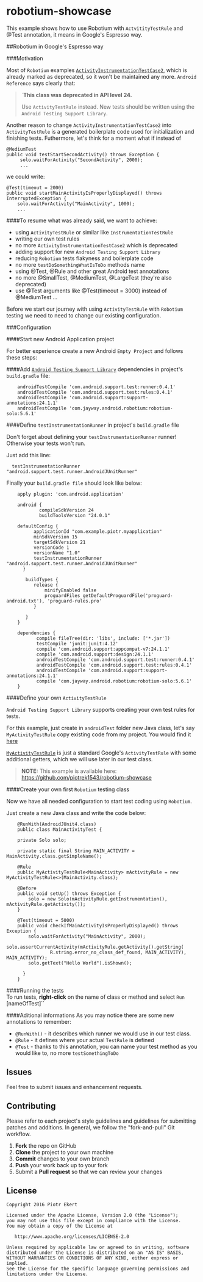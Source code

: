 # robotium-showcase

This example shows how to use Robotium with `ActvitityTestRule` and @Test annotation, it means in Google's Espresso way.

##Robotium in Google's Espresso way

###Motivation 

Most of `Robotium` examples [`ActivityInstrumentationTestCase2`]([https://developer.android.com/reference/android/test/ActivityInstrumentationTestCase2.html]), which is already marked as deprecated, so it won't be maintained any more. `Android Reference` says clearly that:

> `**This class was deprecated in API level 24.**
>
> Use `ActivityTestRule` instead. New tests should be written using the `Android Testing Support Library`.

Another reason to change `ActivityInstrumentationTestCase2` into `ActivityTestRule` is a generated boilerplate code used for initialization and finishing tests. Futhermore, let's think for a moment what if instead of 

    @MediumTest
    public void testStartSecondActivity() throws Exception {
         solo.waitForActivity("SecondActivity", 2000); 
         ...
we could write:

    @Test(timeout = 2000)
    public void startMainActivityIsProperlyDisplayed() throws InterruptedException {
        solo.waitForActivity("MainActivity", 1000);
        ...

####To resume what was already said, we want to achieve:

- using `ActivityTestRule` or similar like `InstrumentationTestRule`
- writing our own test rules
- no more `ActivityInstrumentationTestCase2` which is deprecated
- adding support for new `Android Testing Support Library`
- reducing `Robotium` tests flakyness and boilerplate code
- no more `testDoSomethingWhatIsToDo` methods name
- using @Test, @Rule and other great Android test annotations
- no more @SmallTest, @MediumTest, @LargeTest (they're also deprecated)
- use @Test arguments like @Test(timeout = 3000) instead of @MediumTest
...


Before we start our journey with using `ActivityTestRule` with `Robotium` testing we need to need to change our existing configuration. 

###Configuration

####Start new Android Application project

For better experience create a new Android `Empty Project` and follows these steps:

####Add [`Android Testing Support Library`](https://developer.android.com/tools/testing-support-library/index.html) dependencies in project's `build.gradle` file:

        androidTestCompile 'com.android.support.test:runner:0.4.1'
        androidTestCompile 'com.android.support.test:rules:0.4.1'
        androidTestCompile 'com.android.support:support-annotations:24.1.1'
        androidTestCompile 'com.jayway.android.robotium:robotium-solo:5.6.1'

####Define `testInstrumentationRunner` in project's `build.gradle` file

Don't forget about defining your `testInstrumentationRunner` runner! Otherwise your tests won't run.

Just add this line:

      testInstrumentationRunner "android.support.test.runner.AndroidJUnitRunner"

Finally your `build.gradle file` should look like below:

        apply plugin: 'com.android.application'
    
        android {
                compileSdkVersion 24
                buildToolsVersion "24.0.1"
    
        defaultConfig {
              applicationId "com.example.piotr.myapplication"
              minSdkVersion 15
              targetSdkVersion 21
              versionCode 1
              versionName "1.0"
              testInstrumentationRunner "android.support.test.runner.AndroidJUnitRunner"
          }
    
           buildTypes {
              release {
                  minifyEnabled false
                  proguardFiles getDefaultProguardFile('proguard-android.txt'), 'proguard-rules.pro'
              }
    
           }
        }
    
        dependencies {
               compile fileTree(dir: 'libs', include: ['*.jar'])
               testCompile 'junit:junit:4.12'
               compile 'com.android.support:appcompat-v7:24.1.1'
               compile 'com.android.support:design:24.1.1'
               androidTestCompile 'com.android.support.test:runner:0.4.1'
               androidTestCompile 'com.android.support.test:rules:0.4.1'
               androidTestCompile 'com.android.support:support-annotations:24.1.1'
               compile 'com.jayway.android.robotium:robotium-solo:5.6.1'    
        }

####Define your own `ActivityTestRule`

`Android Testing Support Library` supports creating your own test rules for tests. 

For this example, just create in `androidTest` folder new Java class, let's say `MyActivityTestRule` copy existing code from my project. You would find it [here](https://github.com/piotrek1543/robotium-showcase/blob/master/app/src/androidTest/java/com/example/piotr/robotium_showcase/rule/MyActivityTestRule.java)

[`MyActivityTestRule`](https://github.com/piotrek1543/robotium-showcase/blob/master/app/src/androidTest/java/com/example/piotr/robotium_showcase/rule/MyActivityTestRule.java) is just a standard Google's `ActivityTestRule` with some additional getters, which we will use later in our test class.

> **NOTE:** This example is available here: https://github.com/piotrek1543/robotium-showcase

####Create your own first `Robotium` testing class

Now we have all needed configuration to start test coding using `Robotium`. 

Just create a new Java class and write the code below:

        @RunWith(AndroidJUnit4.class) 
        public class MainActivityTest {

        private Solo solo;
    
        private static final String MAIN_ACTIVITY = MainActivity.class.getSimpleName();
    
        @Rule
        public MyActivityTestRule<MainActivity> mActivityRule = new MyActivityTestRule<>(MainActivity.class);
    
        @Before
        public void setUp() throws Exception {
            solo = new Solo(mActivityRule.getInstrumentation(), mActivityRule.getActivity());
        }
    
        @Test(timeout = 5000)
        public void checkIfMainActivityIsProperlyDisplayed() throws Exception {
            solo.waitForActivity("MainActivity", 2000);
            solo.assertCurrentActivity(mActivityRule.getActivity().getString(
                    R.string.error_no_class_def_found, MAIN_ACTIVITY), MAIN_ACTIVITY);
            solo.getText("Hello World").isShown();
    
          }
        }

####Running the tests    
To run tests, **right-click** on the name of class or method and select `Run `[nameOfTest]``

####Aditional informations
As you may notice there are some new annotations to remember:
  *  `@RunWith()` - it describes which runner we would use in our test class.
  *  `@Rule` - it defines where your actual `TestRule` is defined
  *  `@Test` - thanks to this annotation, you can name your test method as you would like to, no more `testSomethingToDo`

Issues
------

Feel free to submit issues and enhancement requests.

Contributing
------------

Please refer to each project's style guidelines and guidelines for submitting patches and additions. In general, we follow the "fork-and-pull" Git workflow.

 1. **Fork** the repo on GitHub
 2. **Clone** the project to your own machine
 3. **Commit** changes to your own branch
 4. **Push** your work back up to your fork
 5. Submit a **Pull request** so that we can review your changes

License
-------

    Copyright 2016 Piotr Ekert

    Licensed under the Apache License, Version 2.0 (the "License");
    you may not use this file except in compliance with the License.
    You may obtain a copy of the License at

       http://www.apache.org/licenses/LICENSE-2.0

    Unless required by applicable law or agreed to in writing, software
    distributed under the License is distributed on an "AS IS" BASIS,
    WITHOUT WARRANTIES OR CONDITIONS OF ANY KIND, either express or implied.
    See the License for the specific language governing permissions and
    limitations under the License.
